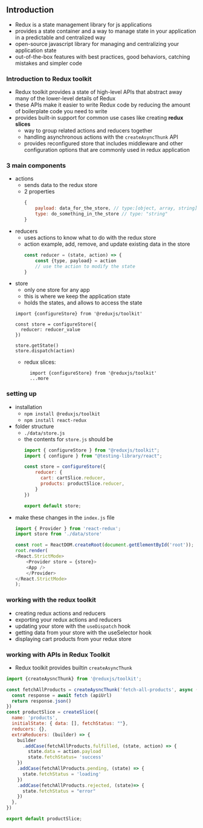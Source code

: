 ## Introduction
- Redux is a state management library for js applications
- provides a state container and a way to manage state in your application in a predictable and centralized way
- open-source javascript library for managing and centralizing your application state
- out-of-the-box features with best practices, good behaviors, catching mistakes and simpler code

### Introduction to Redux toolkit
- Redux toolkit provides a state of high-level APIs that abstract away many of the lower-level details of Redux
- these APIs make it easier to write Redux code by reducing the amount of boilerplate code you need to write
- provides built-in support for common use cases like creating **redux slices**
  - way to group related actions and reducers together
  - handling asynchronous actions with the `createAsyncThunk` API
  - provides reconfigured store that includes middleware and other configuration options that are commonly used in redux application
### 3 main components
- actions
  - sends data to the redux store
  - 2 properties
    ```js
    {
        payload: data_for_the_store, // type:[object, array, string]
        type: do_something_in_the_store // type: "string"
    }
    ```
- reducers
  - uses actions to know what to do with the redux store
  - action example, add, remove, and update existing data in the store
    ```js
    const reducer = (state, action) => {
        const {type, payload} = action
        // use the action to modify the state
    }
- store
  - only one store for any app
  - this is where we keep the application state
  - holds the states, and allows to access the state
  ```es6
  import {configureStore} from '@reduxjs/toolkit'

  const store = configureStore({
    reducer: reducer_value
  })

  store.getState()
  store.dispatch(action)
  ```
  - redux slices:
    ```
      import {configureStore} from '@reduxjs/toolkit'
      ...more
    ```

### setting up
- installation
  - `npm install @reduxjs/toolkit`
  - `npm install react-redux`
- folder structure
  - `./data/store.js`
  - the contents for `store.js` should be
    ```js
    import { configureStore } from "@reduxjs/toolkit";
    import { configure } from "@testing-library/react";

    const store = configureStore({
        reducer: {
          cart: cartSlice.reducer,
          products: productSlice.reducer,
        }
    })

    export default store;
    ```
- make these changes in the `index.js` file
    ```js
    import { Provider } from 'react-redux';
    import store from './data/store'

    const root = ReactDOM.createRoot(document.getElementById('root'));
    root.render(
    <React.StrictMode>
        <Provider store = {store}>
        <App />
        </Provider>
    </React.StrictMode>
    );
    ```

### working with the redux toolkit
- creating redux actions and reducers
- exporting your redux actions and reducers
- updating your store  with the `useDispatch` hook
- getting data from your store with the useSelector hook
- displaying cart products from your redux store


### working with APIs in Redux Toolkit
- Redux toolkit provides builtin `createAsyncThunk`
```js
import {createAysncThunk} from '@reduxjs/toolkit';

const fetchAllProducts = createAysncThunk('fetch-all-products', async (apiUrl) => {
  const response = await fetch (apiUrl)
  return response.json()
})
const productSlice = createSlice({
  name: 'products',
  initialState: { data: [], fetchStatus: ""},
  reducers: {},
  extraReducers: (builder) => {
    builder
      .addCase(fetchAllProducts.fulfilled, (state, action) => {
        state.data = action.payload
        state.fetchStatus= 'success'
    })
    .addCase(fetchAllProducts.pending, (state) => {
      state.fetchStatus = 'loading'
    })
    .addCase(fetchAllProducts.rejected, (state)=> {
      state.fetchStatus = "error"
    })
  },
})

export default productSlice;

```